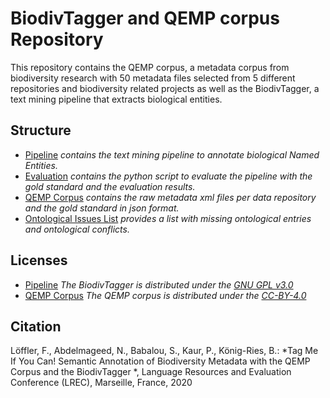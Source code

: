 # BiodivTagger and QEMP corpus Repository

This repository contains the QEMP corpus, a metadata corpus from biodiversity research with 50 metadata files selected from 5 different repositories and biodiversity related projects as well as the BiodivTagger, a text mining pipeline that extracts biological entities.


## Structure

* [Pipeline](../master/Pipeline) *contains the text mining pipeline to annotate biological Named Entities.*
* [Evaluation](../master/Evaluation) *contains the python script to evaluate the pipeline with the gold standard and the evaluation results.*
* [QEMP Corpus](../master/QEMP) *contains the raw metadata xml files per data repository and the gold standard in json format.*
* [Ontological Issues List](../master/conflicts_missing_annotations.md) *provides a list with missing ontological entries and ontological conflicts.*

## Licenses

* [Pipeline](../master/Pipeline) *The BiodivTagger is distributed under the [GNU GPL v3.0](https://www.gnu.org/licenses/gpl-3.0.en.html)*
* [QEMP Corpus](../master/QEMP) *The QEMP corpus is distributed under the [CC-BY-4.0](https://creativecommons.org/licenses/by-nc/4.0/)*

## Citation

Löffler, F., Abdelmageed, N., Babalou, S., Kaur, P., König-Ries, B.: *Tag Me If You Can! Semantic Annotation of Biodiversity Metadata with the QEMP Corpus and the BiodivTagger *, Language Resources and Evaluation Conference (LREC), Marseille, France, 2020
